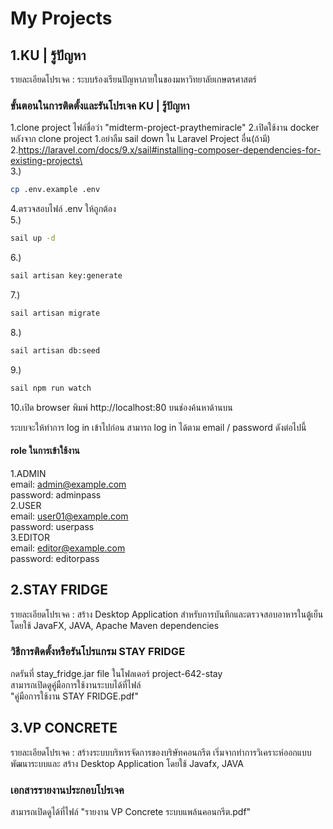
# My Projects



## 1.KU | รู้ปัญหา
รายละเอียดโปรเจค : ระบบร้องเรียนปัญหาภายในของมหาวิทยาลัยเกษตรศาสตร์


### ขั้นตอนในการติดตั้งและรันโปรเจค KU | รู้ปัญหา
1.clone project ไฟล์ชื่อว่า "midterm-project-praythemiracle"
2.เปิดใช้งาน docker
หลังจาก clone project
1.อย่าลืม sail down ใน Laravel Project อื่น(ถ้ามี)\
2.https://laravel.com/docs/9.x/sail#installing-composer-dependencies-for-existing-projects\ \
3.)
```bash
cp .env.example .env
```
4.ตรวจสอบไฟล์ .env ให้ถูกต้อง\
5.)
```bash
sail up -d
```
6.)
```bash
sail artisan key:generate
```
7.)
```bash
sail artisan migrate
```
8.)
```bash
sail artisan db:seed
```
9.)
```bash
sail npm run watch
```
10.เปิด browser พิมพ์ http://localhost:80 บนช่องค้นหาด้านบน

ระบบจะให้ทำการ log in เข้าไปก่อน สามารถ log in ได้ตาม email / password ดังต่อไปนี้
#### role ในการเข้าใช้งาน
1.ADMIN\
email: admin@example.com\
password: adminpass\
2.USER\
email: user01@example.com\
password: userpass\
3.EDITOR\
email: editor@example.com\
password: editorpass
## 2.STAY FRIDGE
รายละเอียดโปรเจค : สร้าง Desktop Application สำหรับการบันทึกและตรวจสอบอาหารในตู้เย็นโดยใช้ JavaFX, JAVA, Apache Maven dependencies

### วิธีการติดตั้งหรือรันโปรแกรม STAY FRIDGE
กดรันที่ stay_fridge.jar file ในโฟลเดอร์ project-642-stay\
สามารถเปิดดูคู่มือการใช้งานระบบได้ที่ไฟล์\
"คู่มือการใช้งาน STAY FRIDGE.pdf"
## 3.VP CONCRETE
รายละเอียดโปรเจค : สร้างระบบบริหารจัดการของบริษัทคอนกรีต เริ่มจากทำการวิเคราะห์ออกแบบพัฒนาระบบและ สร้าง Desktop Application โดยใช้ Javafx, JAVA
### เอกสารรายงานประกอบโปรเจค
สามารถเปิดดูได้ที่ไฟล์ "รายงาน VP Concrete ระบบแพล้นคอนกรีต.pdf"
